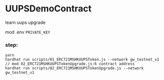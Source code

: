 # UUPSDemoContract
learn uups upgrade 

mod .env `PRIVATE_KEY`
### step:
```
yarn 
hardhat run scripts/01_ERC721MSHKUUPSToken.js --network gw_testnet_v1
// mod 02_ERC721MSHKUUPSTokenUpgrade.js:6 contract address 
hardhat run scripts/02_ERC721MSHKUUPSTokenUpgrade.js --network gw_testnet_v1
```
